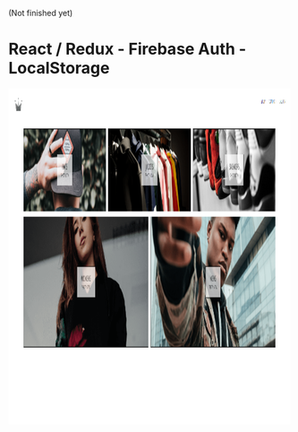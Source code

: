 (Not finished yet)

# React / Redux - Firebase Auth - LocalStorage

<p>
  <img height="600" src="./src/home.png" />
</p>


